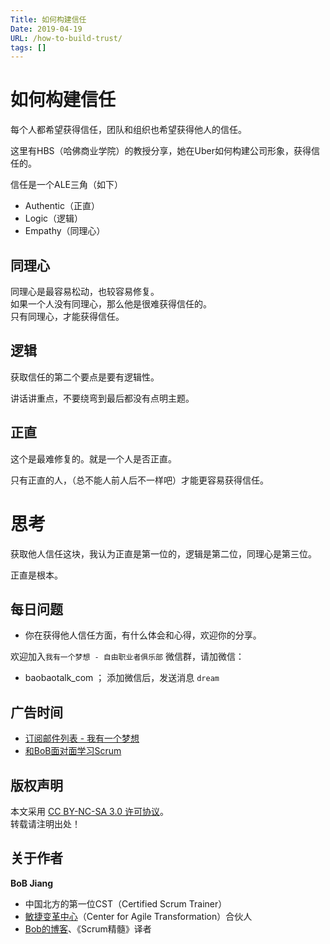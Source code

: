 ```yaml
---
Title: 如何构建信任
Date: 2019-04-19
URL: /how-to-build-trust/ 
tags: []
---
```


# 如何构建信任

每个人都希望获得信任，团队和组织也希望获得他人的信任。

这里有HBS（哈佛商业学院）的教授分享，她在Uber如何构建公司形象，获得信任的。

信任是一个ALE三角（如下）

- Authentic（正直）
- Logic（逻辑）
- Empathy（同理心）

## 同理心
同理心是最容易松动，也较容易修复。  
如果一个人没有同理心，那么他是很难获得信任的。  
只有同理心，才能获得信任。

## 逻辑
获取信任的第二个要点是要有逻辑性。

讲话讲重点，不要绕弯到最后都没有点明主题。

## 正直
这个是最难修复的。就是一个人是否正直。

只有正直的人，（总不能人前人后不一样吧）才能更容易获得信任。

# 思考
获取他人信任这块，我认为正直是第一位的，逻辑是第二位，同理心是第三位。

正直是根本。

## 每日问题
- 你在获得他人信任方面，有什么体会和心得，欢迎你的分享。

欢迎加入`我有一个梦想 - 自由职业者俱乐部` 微信群，请加微信：

- baobaotalk_com  ； 添加微信后，发送消息 `dream`

## 广告时间

- [订阅邮件列表 - 我有一个梦想](https://tinyletter.com/bobjiang)
- [和BoB面对面学习Scrum](https://yihuode.io/brands/33) 

## 版权声明

本文采用 [CC BY-NC-SA 3.0 许可协议](https://creativecommons.org/licenses/by-nc-sa/3.0/deed.zh)。  
转载请注明出处！

## 关于作者

**BoB Jiang**

- 中国北方的第一位CST（Certified Scrum Trainer）  
- [敏捷变革中心](https://www.c4at.cn/)（Center for Agile Transformation）合伙人  
- [Bob的博客](http://www.bobjiang.com)、《Scrum精髓》译者
